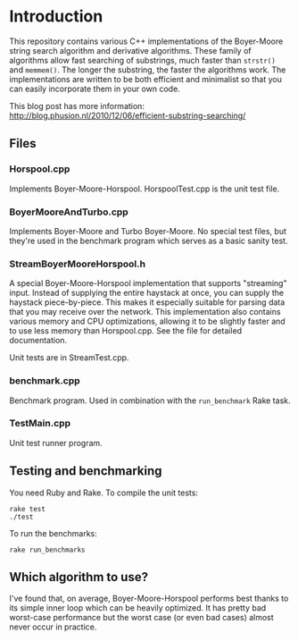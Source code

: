 Introduction
============
This repository contains various C++ implementations of the Boyer-Moore string search algorithm and derivative algorithms. These family of algorithms allow fast searching of substrings, much faster than `strstr()` and `memmem()`. The longer the substring, the faster the algorithms work. The implementations are written to be both efficient and minimalist so that you can easily incorporate them in your own code.

This blog post has more information: http://blog.phusion.nl/2010/12/06/efficient-substring-searching/


Files
-----

### Horspool.cpp
Implements Boyer-Moore-Horspool.
HorspoolTest.cpp is the unit test file.

### BoyerMooreAndTurbo.cpp
Implements Boyer-Moore and Turbo Boyer-Moore. No special test files, but they're used in the benchmark program which serves as a basic sanity test.

### StreamBoyerMooreHorspool.h
A special Boyer-Moore-Horspool implementation that supports "streaming" input. Instead of supplying the entire haystack at once, you can supply the haystack piece-by-piece. This makes it especially suitable for parsing data that you may receive over the network. This implementation also contains various memory and CPU optimizations, allowing it to be slightly faster and to use less memory than Horspool.cpp. See the file for detailed documentation.

Unit tests are in StreamTest.cpp.

### benchmark.cpp
Benchmark program. Used in combination with the `run_benchmark` Rake task.

### TestMain.cpp
Unit test runner program.


Testing and benchmarking
------------------------

You need Ruby and Rake. To compile the unit tests:

    rake test
    ./test

To run the benchmarks:

    rake run_benchmarks


Which algorithm to use?
-----------------------
I've found that, on average, Boyer-Moore-Horspool performs best thanks to its
simple inner loop which can be heavily optimized. It has pretty bad worst-case
performance but the worst case (or even bad cases) almost never occur in practice.